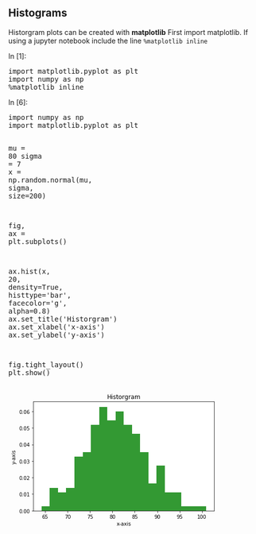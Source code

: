 
## Histograms
Historgram plots can be created with **matplotlib**
First import matplotlib. If using a jupyter notebook include the line ```%matplotlib inline```
<div class="cell border-box-sizing code_cell rendered">
<div class="input">
<div class="prompt input_prompt">In&nbsp;[1]:</div>
<div class="inner_cell">
    <div class="input_area">
<div class=" highlight hl-ipython3"><pre><span></span><span class="kn">import</span> <span class="nn">matplotlib.pyplot</span> <span class="k">as</span> <span class="nn">plt</span>
<span class="kn">import</span> <span class="nn">numpy</span> <span class="k">as</span> <span class="nn">np</span>
<span class="o">%</span><span class="k">matplotlib</span> inline
</pre></div>

</div>
</div>
</div>

</div>
<div class="cell border-box-sizing code_cell rendered">
<div class="input">
<div class="prompt input_prompt">In&nbsp;[6]:</div>
<div class="inner_cell">
    <div class="input_area">
<div class=" highlight hl-ipython3"><pre><span></span><span class="kn">import</span> <span class="nn">numpy</span> <span class="k">as</span> <span class="nn">np</span>
<span class="kn">import</span> <span class="nn">matplotlib.pyplot</span> <span class="k">as</span> <span class="nn">plt</span>

<span class="n">mu</span> <span class="o">=</span> <span class="mi">80</span>
<span class="n">sigma</span> <span class="o">=</span> <span class="mi">7</span>
<span class="n">x</span> <span class="o">=</span> <span class="n">np</span><span class="o">.</span><span class="n">random</span><span class="o">.</span><span class="n">normal</span><span class="p">(</span><span class="n">mu</span><span class="p">,</span> <span class="n">sigma</span><span class="p">,</span> <span class="n">size</span><span class="o">=</span><span class="mi">200</span><span class="p">)</span>

<span class="n">fig</span><span class="p">,</span> <span class="n">ax</span> <span class="o">=</span> <span class="n">plt</span><span class="o">.</span><span class="n">subplots</span><span class="p">()</span>

<span class="n">ax</span><span class="o">.</span><span class="n">hist</span><span class="p">(</span><span class="n">x</span><span class="p">,</span> <span class="mi">20</span><span class="p">,</span> <span class="n">density</span><span class="o">=</span><span class="kc">True</span><span class="p">,</span> <span class="n">histtype</span><span class="o">=</span><span class="s1">&#39;bar&#39;</span><span class="p">,</span> <span class="n">facecolor</span><span class="o">=</span><span class="s1">&#39;g&#39;</span><span class="p">,</span> <span class="n">alpha</span><span class="o">=</span><span class="mf">0.8</span><span class="p">)</span>
<span class="n">ax</span><span class="o">.</span><span class="n">set_title</span><span class="p">(</span><span class="s1">&#39;Historgram&#39;</span><span class="p">)</span>
<span class="n">ax</span><span class="o">.</span><span class="n">set_xlabel</span><span class="p">(</span><span class="s1">&#39;x-axis&#39;</span><span class="p">)</span>
<span class="n">ax</span><span class="o">.</span><span class="n">set_ylabel</span><span class="p">(</span><span class="s1">&#39;y-axis&#39;</span><span class="p">)</span>

<span class="n">fig</span><span class="o">.</span><span class="n">tight_layout</span><span class="p">()</span>
<span class="n">plt</span><span class="o">.</span><span class="n">show</span><span class="p">()</span>
</pre></div>

</div>
</div>
</div>

<div class="output_wrapper">
<div class="output">


<div class="output_area">

<div class="prompt"></div>




<div class="output_png output_subarea ">
<img src="data:image/png;base64,iVBORw0KGgoAAAANSUhEUgAAAagAAAEYCAYAAAAJeGK1AAAABHNCSVQICAgIfAhkiAAAAAlwSFlz
AAALEgAACxIB0t1+/AAAADl0RVh0U29mdHdhcmUAbWF0cGxvdGxpYiB2ZXJzaW9uIDIuMi4yLCBo
dHRwOi8vbWF0cGxvdGxpYi5vcmcvhp/UCwAAGTdJREFUeJzt3XvUXXV95/H3h6SAoICG6FguJkq0
Ru3yEhC7WtpKrWCr0Q4sQ3VEBydSJ7VVqeJMZYDRdnA5sqRSa2qoiBeg6dSmNUrtUHXsAMNDQSUg
i3CTGMRwLyKXwHf+ODuu4+F5khOS/Ty/JO/XWmedffntc75n5ySf/PbZ+7dTVUiS1JrdZroASZIm
Y0BJkppkQEmSmmRASZKaZEBJkppkQEmSmmRASdsgyZokvzbTdUg7IwNK2owkNyf5jZFlb03yLYCq
ekFVfX0LrzEvSSWZ3WOp0k7HgJIa90SCzTDUzsCAkrbBcA8ryWFJJpLcl+T2JB/rmn2ze74nyf1J
XpFktyR/nOSWJD9K8tkk+3avs6nHdUKS7wMXd8vf0rW/M8kHR9771CQrk3wuyX3AW7t6LklyT5Lb
knwiye5DtVeSdya5Psm/JfnvSZ7TbXNfkguH20vTzYCStp+PAx+vqn2A5wAXdsuP6J73q6onV9Ul
wFu7x68DzwaeDHxi5PV+FXg+8OokC4E/B94EPBPYFzhgpP1iYCWwH/B54FHg3cD+wCuAI4F3jmxz
FPAy4HDgfcDy7j0OAl4IHLd1u0Dafgwoacu+1PVC7klyD4OgmMwjwCFJ9q+q+6vq0s285puAj1XV
jVV1P/ABYMnIoblTq+rHVfUT4Bjg76vqW1X1MHAKMDqQ5iVV9aWqeqyqflJVV1TVpVW1sapuBj7F
IPSGnVFV91XVGuBq4B+7mu4FvgK8ZIt7R+qJASVt2eurar9NDx7fC9nkBOC5wPeSXJ7ktzfzmj8P
3DI0fwswG3jG0LJbR9r/dL6qHgDuHHnN4fYkeW6Sf0jyw+6w358w6E0Nu31o+ieTzD95M59B6pUB
JW0nVXV9VR0HPB04A1iZZG8e39MBWA88a2j+YGAjPxsQw9vdBhy4aSbJk4A5oyWMzH8S+B6woDvs
+F+AjP2BpBlmQEnbSZI3J5lbVY8B93SLHwU2AI8x+K1pky8C704yP8mTGfRuLqiqjVO8/ErgtUl+
qTtx4TS2HDZPAe4D7k/yC8DvPaEPJs0QA0rafo4C1iS5n8EJE0uq6sHucNyHgX/pfsc6HDgHOI/B
GX43AQ8Cvz/VC3e/Ef0+cD6D3tS/AT8CHtpMPScBv9u1/Uvggm37eNL0ijcslHY8Xa/rHgaH726a
6XqkPtiDknYQSV6bZK/ud62PAt8Fbp7ZqqT+GFDSjmMxg5Mr1gMLGBxC9BCIdloe4pMkNckelCSp
STvNgJL7779/zZs3b6bLkCRtwRVXXHFHVc3dUrudJqDmzZvHxMTETJchSdqCJLdsuZWH+CRJjTKg
JElNMqAkSU0yoCRJTTKgJElNMqAkSU0yoCRJTTKgJElNMqAkSU3aaUaSkEYtWr5om7afWOrIJNJM
sgclSWqSASVJapIBJUlqkgElSWqSASVJalKvAZXkqCTXJVmb5ORJ1u+R5IJu/WVJ5g2t+8UklyRZ
k+S7Sfbss1ZJUlt6C6gks4CzgaOBhcBxSRaONDsBuLuqDgHOBM7otp0NfA44sapeAPwa8EhftUqS
2tNnD+owYG1V3VhVDwPnA4tH2iwGzu2mVwJHJgnwm8B3qurbAFV1Z1U92mOtkqTG9Hmh7gHArUPz
64CXT9WmqjYmuReYAzwXqCQXAXOB86vqI6NvkGQpsBTg4IMP3u4fQNpWXiwsPXF99qAyybIas81s
4JeBN3XPb0hy5OMaVi2vqkVVtWju3LnbWq8kqSF9BtQ64KCh+QOB9VO16X532he4q1v+jaq6o6oe
AFYDL+2xVklSY/oMqMuBBUnmJ9kdWAKsGmmzCji+mz4GuLiqCrgI+MUke3XB9avANT3WKklqTG+/
QXW/KS1jEDazgHOqak2S04GJqloFrADOS7KWQc9pSbft3Uk+xiDkClhdVV/uq1ZJUnt6Hc28qlYz
ODw3vOyUoekHgWOn2PZzDE41lyTtghxJQpLUJANKktQkA0qS1CQDSpLUJANKktQkA0qS1CQDSpLU
JANKktQkA0qS1CQDSpLUJANKktQkA0qS1KReB4uVdmTbejdcSdvGHpQkqUkGlCSpSQaUJKlJBpQk
qUkGlCSpSQaUJKlJBpQkqUkGlCSpSV6oqyZ5kezA9tgPE0sntkMl0vSzByVJapIBJUlqUq8BleSo
JNclWZvk5EnW75Hkgm79ZUnmdcvnJflJkqu6x1/0WackqT29/QaVZBZwNvAqYB1weZJVVXXNULMT
gLur6pAkS4AzgDd2626oqhf3VZ8kqW199qAOA9ZW1Y1V9TBwPrB4pM1i4NxueiVwZJL0WJMkaQfR
Z0AdANw6NL+uWzZpm6raCNwLzOnWzU9yZZJvJPmVyd4gydIkE0kmNmzYsH2rlyTNqD4DarKeUI3Z
5jbg4Kp6CfAe4AtJ9nlcw6rlVbWoqhbNnTt3mwuWJLWjz4BaBxw0NH8gsH6qNklmA/sCd1XVQ1V1
J0BVXQHcADy3x1olSY3pM6AuBxYkmZ9kd2AJsGqkzSrg+G76GODiqqokc7uTLEjybGABcGOPtUqS
GtPbWXxVtTHJMuAiYBZwTlWtSXI6MFFVq4AVwHlJ1gJ3MQgxgCOA05NsBB4FTqyqu/qqVZLUnl6H
Oqqq1cDqkWWnDE0/CBw7yXZ/A/xNn7VJktrmSBKSpCYZUJKkJhlQkqQmGVCSpCYZUJKkJhlQkqQm
eUddaSe3rXfl9Y68min2oCRJTTKgJElNMqAkSU0yoCRJTTKgJElNMqAkSU0yoCRJTTKgJElNMqAk
SU0yoCRJTTKgJElNMqAkSU0yoCRJTTKgJElNMqAkSU0yoCRJTTKgJElN6jWgkhyV5Loka5OcPMn6
PZJc0K2/LMm8kfUHJ7k/yUl91ilJak9vAZVkFnA2cDSwEDguycKRZicAd1fVIcCZwBkj688EvtJX
jZKkdvXZgzoMWFtVN1bVw8D5wOKRNouBc7vplcCRSQKQ5PXAjcCaHmuUJDWqz4A6ALh1aH5dt2zS
NlW1EbgXmJNkb+D9wGk91idJalifAZVJltWYbU4Dzqyq+zf7BsnSJBNJJjZs2PAEy5QktWh2j6+9
DjhoaP5AYP0UbdYlmQ3sC9wFvBw4JslHgP2Ax5I8WFWfGN64qpYDywEWLVo0Gn6SpB1YnwF1ObAg
yXzgB8AS4HdH2qwCjgcuAY4BLq6qAn5lU4MkpwL3j4aTJGnn1ltAVdXGJMuAi4BZwDlVtSbJ6cBE
Va0CVgDnJVnLoOe0pK96JEk7lj57UFTVamD1yLJThqYfBI7dwmuc2ktxkqSmOZKEJKlJBpQkqUkG
lCSpSQaUJKlJBpQkqUkGlCSpSVsVUEl2S7JPX8VIkrTJFgMqyReS7NMN4HoNcF2SP+q/NEnSrmyc
HtTCqroPeD2Di24PBv5Dr1VJknZ54wTUzyX5OQYB9XdV9QiPH5VckqTtapyhjj4F3Ax8G/hmkmcB
9/VZlHZ8i5YvmukStJ1sjz/LiaUT26ES7Wq2GFBVdRZw1tCiW5L8en8lSZK0mYBK8uaq+lyS90zR
5GM91SRJ0mZ7UHt3z0+ZjkIkSRo2ZUBV1ae659NG1yXZvc+iJEka5zqoryeZNzR/KIO75UqS1Jtx
zuL7U+CrSc4CDgCOBt7Wa1WSpF3eOGfxXZTkROBrwB3AS6rqh71XJknapY1ziO+DwJ8BRwCnAl9P
8ls91yVJ2sWNc4hvf+CwqvoJcEmSrwKfBr7ca2WaMV5kK6kF4xzi+4OR+VuAV/VWkSRJjBFQSeYC
7wcWAntuWl5Vr+yxLknSLm6cwWI/D1wLzAdOYzAun6eZS5J6NU5AzamqFcAjVfWNqvqPwOE91yVJ
2sWNc5LEI93zbd3Ze+uBA/srSZKk8XpQH0qyL/Be4CQGZ/C9e5wXT3JUkuuSrE1y8iTr90hyQbf+
sk0jViQ5LMlV3ePbSd4w9ieSJO0UxjmL7x+6yXuBsW+zkWQWcDaDM/7WAZcnWVVV1ww1OwG4u6oO
SbIEOAN4I3A1sKiqNiZ5JvDtJH9fVRvHfX9J0o5tnB7UTyX5161ofhiwtqpurKqHgfOBxSNtFgPn
dtMrgSOTpKoeGAqjPfEOvpK0y9mqgAKyFW0PAG4dml/XLZu0TRdI9wJzAJK8PMka4LvAiZP1npIs
TTKRZGLDhg1bUZokqXXjDHW0LMl+3ezWjB4xWZiN9oSmbFNVl1XVC4BDgQ8k2fNxDauWV9Wiqlo0
d+7crShNktS6cXpQ/w6YSHIh8K0k4/ai1gEHDc0fyOAMwEnbJJkN7AvcNdygqq4Ffgy8cMz3lSTt
BLYYUFX1x8ACYAXwVuD6JH+S5Dlb2PRyYEGS+d0NDpcAq0barAKO76aPAS6uquq2mQ2Q5FnA8xhc
ICxJ2kWM9RtUVRXww+6xEXgqsDLJRzazzUZgGXARg5EoLqyqNUlOT/K6rtkKYE6StcB7gE2nov8y
gzP3rgL+FnhnVd2x1Z9OkrTDGmcsvncx6OXcweAaqD+qqkeS7AZcD7xvqm2rajWwemTZKUPTDwLH
TrLdecB5Y34GSdJOaNzbbfxON4r5T1XVY0l+u5+yJEm7unEu1D1lM+uu3b7lSJI0sLXXQUmSNC3G
OcQnSTNqe9zleWLpxHaoRNPJHpQkqUkGlCSpSQaUJKlJBpQkqUkGlCSpSQaUJKlJBpQkqUkGlCSp
SQaUJKlJBpQkqUkGlCSpSQaUJKlJBpQkqUkGlCSpSQaUJKlJBpQkqUkGlCSpSQaUJKlJBpQkqUkG
lCSpSb0GVJKjklyXZG2SkydZv0eSC7r1lyWZ1y1/VZIrkny3e35ln3VKktrTW0AlmQWcDRwNLASO
S7JwpNkJwN1VdQhwJnBGt/wO4LVV9SLgeOC8vuqUJLWpzx7UYcDaqrqxqh4GzgcWj7RZDJzbTa8E
jkySqrqyqtZ3y9cAeybZo8daJUmN6TOgDgBuHZpf1y2btE1VbQTuBeaMtPn3wJVV9dDoGyRZmmQi
ycSGDRu2W+GSpJnXZ0BlkmW1NW2SvIDBYb93TPYGVbW8qhZV1aK5c+c+4UIlSe3pM6DWAQcNzR8I
rJ+qTZLZwL7AXd38gcDfAm+pqht6rFOS1KA+A+pyYEGS+Ul2B5YAq0barGJwEgTAMcDFVVVJ9gO+
DHygqv6lxxolSY3qLaC635SWARcB1wIXVtWaJKcneV3XbAUwJ8la4D3AplPRlwGHAB9MclX3eHpf
tUqS2jO7zxevqtXA6pFlpwxNPwgcO8l2HwI+1GdtkqS2OZKEJKlJBpQkqUkGlCSpSQaUJKlJBpQk
qUkGlCSpSb2eZi5JAIuWL5rpErQDsgclSWqSASVJapIBJUlqkgElSWqSASVJapIBJUlqkgElSWqS
ASVJapIX6m5H2+NixImlEzNegyS1wB6UJKlJBpQkqUkGlCSpSQaUJKlJBpQkqUkGlCSpSQaUJKlJ
BpQkqUm9Xqib5Cjg48As4NNV9T9G1u8BfBZ4GXAn8MaqujnJHGAlcCjwmapa1medLfFCW6kfLfzd
2tYL8Xc1vfWgkswCzgaOBhYCxyVZONLsBODuqjoEOBM4o1v+IPBB4KS+6pMkta3PQ3yHAWur6saq
ehg4H1g80mYxcG43vRI4Mkmq6sdV9S0GQSVJ2gX1GVAHALcOza/rlk3apqo2AvcCc8Z9gyRLk0wk
mdiwYcM2litJakmfAZVJltUTaDOlqlpeVYuqatHcuXO3qjhJUtv6DKh1wEFD8wcC66dqk2Q2sC9w
V481SZJ2EH0G1OXAgiTzk+wOLAFWjbRZBRzfTR8DXFxVY/egJEk7r95OM6+qjUmWARcxOM38nKpa
k+R0YKKqVgErgPOSrGXQc1qyafskNwP7ALsneT3wm1V1TV/1SpLa0ut1UFW1Glg9suyUoekHgWOn
2HZen7VJktrmSBKSpCYZUJKkJhlQkqQmGVCSpCYZUJKkJhlQkqQmGVCSpCYZUJKkJhlQkqQmGVCS
pCYZUJKkJhlQkqQmGVCSpCYZUJKkJhlQkqQmGVCSpCYZUJKkJhlQkqQmGVCSpCbNnukCWrJo+aKZ
LkHSTmxn+TdmYunEtLyPPShJUpMMKElSkwwoSVKTDChJUpMMKElSk3oNqCRHJbkuydokJ0+yfo8k
F3TrL0syb2jdB7rl1yV5dZ91SpLa01tAJZkFnA0cDSwEjkuycKTZCcDdVXUIcCZwRrftQmAJ8ALg
KODPu9eTJO0i+uxBHQasraobq+ph4Hxg8UibxcC53fRK4Mgk6ZafX1UPVdVNwNru9SRJu4g+L9Q9
ALh1aH4d8PKp2lTVxiT3AnO65ZeObHvA6BskWQos7WbvT3Ld9il9UvsDd/T4+n2w5ulhzdNnR6x7
p6s578i2vv6zxmnUZ0BN9glqzDbjbEtVLQeWb31pWy/JRFXtUJeBW/P0sObpsyPWbc1PXJ+H+NYB
Bw3NHwisn6pNktnAvsBdY24rSdqJ9RlQlwMLksxPsjuDkx5WjbRZBRzfTR8DXFxV1S1f0p3lNx9Y
APy/HmuVJDWmt0N83W9Ky4CLgFnAOVW1JsnpwERVrQJWAOclWcug57Sk23ZNkguBa4CNwH+uqkf7
qnVM03IocTuz5ulhzdNnR6zbmp+gDDoskiS1xZEkJElNMqAkSU0yoCaRZL8kK5N8L8m1SV6R5NQk
P0hyVfd4zUzXOSzJ84ZquyrJfUn+MMnTknwtyfXd81NnutZNNlNz6/v63UnWJLk6yReT7NmdDHRZ
t58v6E4MasYUNX8myU1D+/nFM13nsCR/0NW7Jskfdsua/T7DlDU39X1Ock6SHyW5emjZpPs1A2d1
w859J8lLp7XYqvIx8mAwusXbu+ndgf2AU4GTZrq2MeufBfyQwcVwHwFO7pafDJwx0/WNUXOz+5rB
BeM3AU/q5i8E3to9L+mW/QXwezNd6xg1fwY4Zqbrm6LmFwJXA3sxOJnrnxiczdvs93kzNTf1fQaO
AF4KXD20bNL9CrwG+AqDa1MPBy6bzlrtQY1Isg+DP8AVAFX1cFXdM7NVbbUjgRuq6hZ+djipc4HX
z1hVmzdcc+tmA0/qrt3bC7gNeCWD4bqgzf08WnPr1xU+H7i0qh6oqo3AN4A30Pb3eaqam1JV32Rw
1vSwqfbrYuCzNXApsF+SZ05PpR7im8yzgQ3AXyW5Msmnk+zdrVvWdXPPae3QwoglwBe76WdU1W0A
3fPTZ6yqzRuuGRrd11X1A+CjwPcZBNO9wBXAPd0/SjDF0FwzZbKaq+ofu9Uf7vbzmUn2mLEiH+9q
4Igkc5LsxeB/8gfR9vd5qpqh0e/zkKn262RD1k3bd9uAerzZDLq/n6yqlwA/ZtDl/STwHODFDP6S
/88Zq3Azut8+Xgf89UzXMq5Jam52X3f/uCwG5gM/D+zNYMT+Uc1cvzFZzUneDHwA+AXgUOBpwPtn
rMgRVXUtg7sbfA34KvBtBtdENmszNTf7fR7DWMPO9cWAerx1wLqquqybXwm8tKpur6pHq+ox4C9p
d3T1o4F/rarbu/nbN3XJu+cfzVhlU/uZmhvf178B3FRVG6rqEeB/Ab/E4NDHpgvfWxuaa9Kaq+q2
7tDNQ8Bf0dZ+pqpWVNVLq+oIBoekrqfx7/NkNTf+fd5kqv06o8POGVAjquqHwK1JntctOhK4ZuS4
6xsYdOdbdBw/e6hseDip44G/m/aKtuxnam58X38fODzJXklC9/0A/pnBcF3Q3n6erOZrh/5BCoPf
HFrazyR5evd8MPA7DL4jTX+fJ6u58e/zJlPt11XAW7qz+Q5ncHj4tukqypEkJtGdbvtpBmfw3Qi8
DTiLQRe9gJuBd0znH9Q4uuPetwLPrqp7u2VzGJy1dTCDf6iOrarRH0hnzBQ1n0fD+zrJacAbGRy+
uRJ4O4Pj8uczOFR2JfDmrmfShClq/gowl8FhnKuAE6vq/hkrckSS/8Pg9juPAO+pqv+9A3yfJ6u5
qe9zki8Cv8bglhq3A/8N+BKT7NfuPy+fYHDj2AeAt1XVxLTVakBJklrkIT5JUpMMKElSkwwoSVKT
DChJUpMMKElSkwwoaQeV5MQkb5npOqS+eJq5JKlJ9qCkaZDk0G6w0D2T7N3dL+iFI21e291T6sok
/5TkGd3ys5Kc0k2/Osk3k+zW3WfopG75u5Jc073H+dP/CaXtzx6UNE2SfAjYE3gSg/Ee/3Rk/VMZ
jIpeSd4OPL+q3tuNtnE5sIzBvaZeU1U3JDkVuL+qPppkPTC/qh5Kst8OeIsY6XFmb7mJpO3kdAZB
8yDwrknWHwhc0I3dtjuDmwxSVQ8k+U/AN4F3V9UNk2z7HeDzSb7EYNgaaYfnIT5p+jwNeDLwFGDP
JB/edBvwbv2fAZ+oqhcB72DQ29rkRcCdDG6XMZnfAs4GXgZcMTSyurTDMqCk6bMc+CDweQa31P6v
VfXiqnpxt35f4Afd9KaRpUnyLOC9wEuAo5O8fPhFk+wGHFRV/wy8D9iPQRBKOzT/lyVNg+508I1V
9YUks4D/m+SVVXXxULNTgb9O8gPgUmB+N5r0CuCkqlqf5ATgM0kOHdpuFvC5JPsyGJn8TH+D0s7A
kyQkSU3yEJ8kqUkGlCSpSQaUJKlJBpQkqUkGlCSpSQaUJKlJBpQkqUn/H3WzG5BMwHhbAAAAAElF
TkSuQmCC
"
>
</div>

</div>

</div>
</div>

</div>
 

